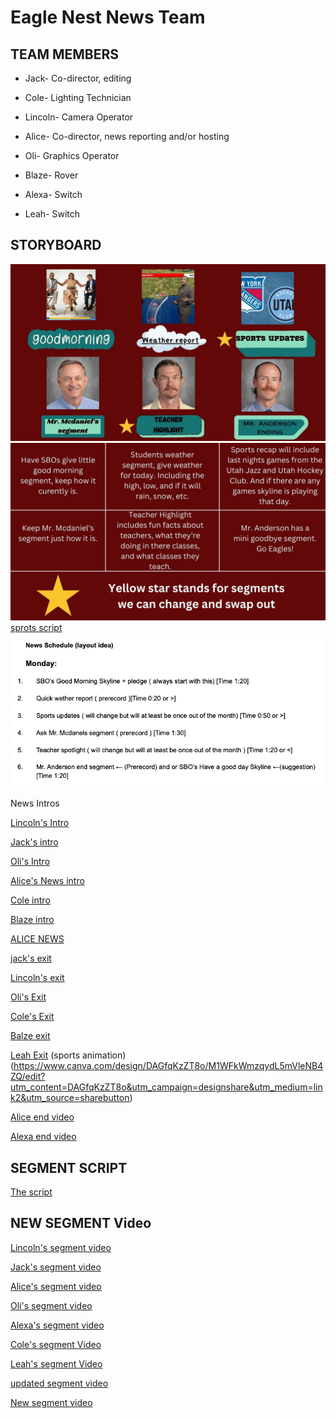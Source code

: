 # Eagle Nest News Team

## TEAM MEMBERS
* Jack- Co-director, editing

* Cole- Lighting Technician

* Lincoln- Camera Operator

* Alice- Co-director, news reporting and/or hosting

* Oli- Graphics Operator

* Blaze- Rover

* Alexa- Switch

* Leah- Switch

## STORYBOARD

![Storyboard](https://github.com/9637642/TEAM-2/blob/main/Assests/1.jpg?raw=true)
![Storyboard info](https://github.com/9637642/TEAM-2/blob/main/Assests/2.jpg?raw=true)
[sprots script](https://docs.google.com/document/d/1bEp5eyESyJlo-x42p9tUfS91G_-NGfX-p9MrurC4_MY/edit?tab=t.0)
![News Schedule layout idea](https://github.com/9637642/TEAM-2/blob/main/Assests/News%20Schedule%20(layout%20idea).png?raw=true)

News Intros

[Lincoln's Intro](https://drive.google.com/file/d/1tW8SCLG61TsXtlgNlBIR5bZqEYyoDPRi/view?usp=sharing)

[Jack's intro](https://drive.google.com/file/d/1yvJ9wAd8m5NMgO7-cUEY-bAIOLVvY_xt/view?usp=sharing)

[Oli's Intro](https://www.canva.com/design/DAGc2c9vZ0k/ik8zBX2xWGjxPHDVeJausg/edit?utm_content=DAGc2c9vZ0k&utm_campaign=designshare&utm_medium=link2&utm_source=sharebutton)


[Alice's News intro](https://www.canva.com/design/DAGdCTff10k/mX5HGV1305shfMQxmQ5hyQ/edit?utm_content=DAGdCTff10k&utm_campaign=designshare&utm_medium=link2&utm_source=sharebutton)

[Cole intro](https://github.com/user-attachments/assets/bd51dd5e-91f7-4738-beba-19d8a1a4b2b1)

[Blaze intro](https://github.com/user-attachments/assets/60dc6882-c305-4c96-a3aa-292be30f76a2)

[ALICE NEWS](https://drive.google.com/file/d/1LlhwWMRIDdKMNEQ_-zvq2k1AcoHKg6ZC/view?usp=sharing)

[jack's exit](https://drive.google.com/file/d/1KqyYf3HWMRG-IGFR6oHsW7C4W7lcqjmq/view?usp=sharing)

[Lincoln's exit](https://drive.google.com/file/d/1GCxUUoF9nTwgXOKrcO02nlf9BZgRL2nD/view?usp=sharing)

[Oli's Exit](https://drive.google.com/file/d/1Y2YfKCRNrjDEAH8qavAMYntaYaSW-pcp/view?usp=sharing)

[Cole's Exit](https://drive.google.com/file/d/13a-WoL8DErZgfmtaCuloyJYLtiZRrwr7/view?usp=sharing)

[Balze exit](https://drive.google.com/file/d/1lBvQp1TJMoXwN2YcBY95akhCvzf1czcP/view?usp=drive_web)

[Leah Exit](https://drive.google.com/file/d/1zihSMATADLFu4N5HKS6qCNOldBjh3zIr/view?usp=sharing)
(sports animation) (https://www.canva.com/design/DAGfqKzZT8o/M1WFkWmzqydL5mVleNB4ZQ/edit?utm_content=DAGfqKzZT8o&utm_campaign=designshare&utm_medium=link2&utm_source=sharebutton)


[Alice end video](https://drive.google.com/file/d/1LlhwWMRIDdKMNEQ_-zvq2k1AcoHKg6ZC/view?usp=drive_link)

[Alexa end video](https://drive.google.com/file/d/1DFVHbs-lQzq24DHtNrQMT3qHNLbZt0w8/view?usp=share_link)

## SEGMENT SCRIPT
[The script](https://docs.google.com/document/d/1dqbiRRlLFV71N3c6d5MueOyLiF7ModTJo6v9C962AO0/edit?usp=sharing)

##  NEW SEGMENT Video
[Lincoln's segment video](https://drive.google.com/file/d/1LfuxEpkVcfPcA2RTW8TpqjVFtMKzPgcy/view?usp=sharing)

[Jack's segment video](https://drive.google.com/file/d/1w2rsWpZvBn_pQAnU94I0JvqwMeBA9Tlk/view?usp=sharing)

[Alice's segment video](https://drive.google.com/file/d/1RyFa0JUsua7PGWJfvXqDjrKvIdtMyT2h/view?usp=drive_link)

[Oli's segment video](https://drive.google.com/file/d/1AwKY2A4VvQcfbDHU5fIbXh984zSNcXFm/view?usp=sharing)

[Alexa's segment video](https://drive.google.com/file/d/1vbEcofAT-Tfrj68UytcTPjuNWq-giK8c/view?usp=sharing)

[Cole's segment Video](https://drive.google.com/file/d/1QfzaZJ3IS_2BTTzUAoYnV2-TiGz7d73X/view?usp=sharing)

[Leah's segment Video](https://drive.google.com/file/d/194mQJ7JsEFYLLydCKHtTLbPJcY8fjAYz/view?usp=sharing)

[updated segment video](https://drive.google.com/file/d/1qOlmESWA9iEjZ0CIo1rVIi39Hyntk34M/view?usp=sharing)

[New segment video](https://www.capcut.com/editor/2EC81E9E-5B77-4402-B7B4-ABFAB85138F7?workspaceId=7478730618814300166&spaceId=7478729803068179462&utm_medium=Product&utm_source=draftshare&utm_campaign=link)
